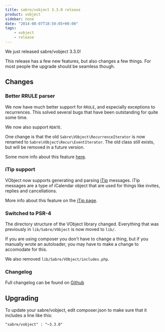 ```yaml
---
title: sabre/vobject 3.3.0 release
product: vobject
sidebar: none
date: "2014-08-07T18:50:05+00:00"
tags:
    - vobject
    - release
---
```


We just released sabre/vobject 3.3.0!

This release has a few new features, but also changes a few things. For most
people the upgrade should be seamless though.

Changes
-------

### Better RRULE parser

We now have much better support for `RRULE`, and especially exceptions to
recurrences. This solved several bugs that have been outstanding for quite
some time.

We now also support `RDATE`.

One change is that the old `Sabre\VObject\RecurrenceIterator` is now renamed
to `Sabre\VObject\Recur\EventIterator`. The old class still exists, but will
be removed in a future version.

Some more info about this feature [here][2].


### iTip support

VObject now supports generating and parsing [iTip][3] messages. iTip messages
are a type of iCalendar object that are used for things like invites, replies
and cancellations.

More info about this feature on the [iTip page][3].


### Switched to PSR-4

The directory structure of the VObject library changed. Everything that was
previously in `lib/Sabre/VObject` is now moved to `lib/`.

If you are using composer you don't have to change a thing, but if you
manually wrote an autoloader, you may have to make a change to accomodate for
this.

We also removed `lib/Sabre/VObject/includes.php`.

### Changelog

Full changelog can be found on [Github][1]


Upgrading
---------

To update your sabre/vobject, edit composer.json to make sure that it includes
a line like this:

    "sabre/vobject" : "~3.3.0"

[1]: https://github.com/sabre-io/vobject/blob/3.3.0/ChangeLog.md
[2]: /vobject/recurrence/
[3]: /vobject/itip/
